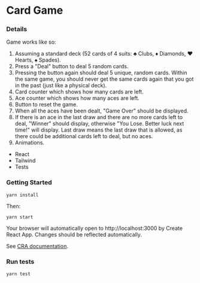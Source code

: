 # Card Game

### Details

Game works like so:

1. Assuming a standard deck (52 cards of 4 suits: ♣ Clubs, ♦ Diamonds, ♥ Hearts, ♠ Spades).
2. Press a "Deal" button to deal 5 random cards.
3. Pressing the button again should deal 5 unique, random cards. Within the same game, you should never get the same cards again that you got in the past (just like a physical deck).
4. Card counter which shows how many cards are left.
5. Ace counter which shows how many aces are left.
6. Button to reset the game.
7. When all the aces have been dealt, "Game Over" should be displayed.
8. If there is an ace in the last draw and there are no more cards left to deal, "Winner" should display, otherwise "You Lose. Better luck next time!" will display. Last draw means the last draw that is allowed, as there could be additional cards left to deal, but no aces.
9. Animations.

- React
- Tailwind
- Tests

### Getting Started

    yarn install

Then:

    yarn start

Your browser will automatically open to http://localhost:3000 by Create React App. Changes should be reflected automatically.

See [CRA documentation](https://facebook.github.io/create-react-app/).

### Run tests

    yarn test
